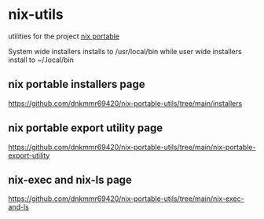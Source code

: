 # nix-utils
utilities for the project [nix portable](https://github.com/DavHau/nix-portable)

System wide installers installs to /usr/local/bin while user wide installers install to ~/.local/bin

## nix portable installers page
https://github.com/dnkmmr69420/nix-portable-utils/tree/main/installers

## nix portable export utility page
https://github.com/dnkmmr69420/nix-portable-utils/tree/main/nix-portable-export-utility

## nix-exec and nix-ls page
https://github.com/dnkmmr69420/nix-portable-utils/tree/main/nix-exec-and-ls
